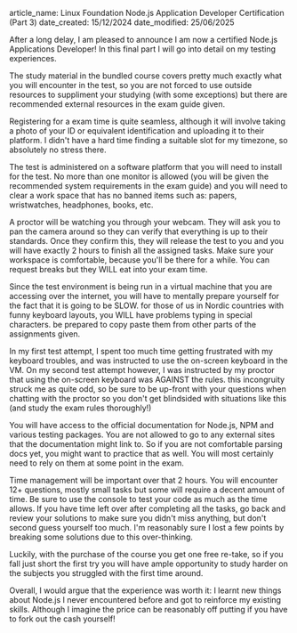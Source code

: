 article_name: Linux Foundation Node.js Application Developer Certification (Part 3)
date_created: 15/12/2024
date_modified: 25/06/2025

After a long delay, I am pleased to announce I am now a certified Node.js Applications Developer! In this final part I will go into detail on my testing experiences.

The study material in the bundled course covers pretty much exactly what you will encounter in the test, so you are not forced to use outside resources to suppliment your studying (with some exceptions) but there are recommended external resources in the exam guide given.

Registering for a exam time is quite seamless, although it will involve taking a photo of your ID or equivalent identification and uploading it to their platform. I didn't have a hard time finding a suitable slot for my timezone, so absolutely no stress there.

The test is administered on a software platform that you will need to install for the test. No more than one monitor is allowed (you will be given the recommended system requirements in the exam guide) and you will need to clear a work space that has no banned items such as: papers, wristwatches, headphones, books, etc.

A proctor will be watching you through your webcam. They will ask you to pan the camera around so they can verify that everything is up to their standards. Once they confirm this, they will release the test to you and you will have exactly 2 hours to finish all the assigned tasks. Make sure your workspace is comfortable, because you'll be there for a while. You can request breaks but they WILL eat into your exam time.

Since the test environment is being run in a virtual machine that you are accessing over the internet, you will have to mentally prepare yourself for the fact that it is going to be SLOW. for those of us in Nordic countries with funny keyboard layouts, you WILL have problems typing in special characters. be prepared to copy paste them from other parts of the assignments given.

In my first test attempt, I spent too much time getting frustrated with my keyboard troubles, and was instructed to use the on-screen keyboard in the VM. On my second test attempt however, I was instructed by my proctor that using the on-screen keyboard was AGAINST the rules. this incongruity struck me as quite odd, so be sure to be up-front with your questions when chatting with the proctor so you don't get blindsided with situations like this (and study the exam rules thoroughly!)

You will have access to the official documentation for Node.js, NPM and various testing packages. You are not allowed to go to any external sites that the documentation might link to. So if you are not comfortable parsing docs yet, you might want to practice that as well. You will most certainly need to rely on them at some point in the exam.

Time management will be important over that 2 hours. You will encounter 12+ questions, mostly small tasks but some will require a decent amount of time. Be sure to use the console to test your code as much as the time allows. If you have time left over after completing all the tasks, go back and review your solutions to make sure you didn't miss anything, but don't second guess yourself too much. I'm reasonably sure I lost a few points by breaking some solutions due to this over-thinking.

Luckily, with the purchase of the course you get one free re-take, so if you fall just short the first try you will have ample opportunity to study harder on the subjects you struggled with the first time around.

Overall, I would argue that the experience was worth it: I learnt new things about Node.js I never encountered before and got to reinforce my existing skills. Although I imagine the price can be reasonably off putting if you have to fork out the cash yourself!
